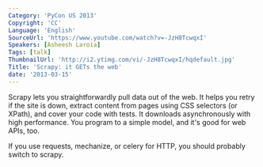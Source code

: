 ```yaml
---
Category: 'PyCon US 2013'
Copyright: 'CC'
Language: 'English'
SourceUrl: 'https://www.youtube.com/watch?v=-JzH8TcwqxI'
Speakers: [Asheesh Laroia]
Tags: [talk]
ThumbnailUrl: 'http://i2.ytimg.com/vi/-JzH8TcwqxI/hqdefault.jpg'
Title: 'Scrapy: it GETs the web'
date: '2013-03-15'
---
```

Scrapy lets you straightforwardly pull data out of the web. It helps you retry if the site is down, extract content from pages using CSS selectors (or XPath), and cover your code with tests. It downloads asynchronously with high performance. You program to a simple model, and it's good for web APIs, too.

If you use requests, mechanize, or celery for HTTP, you should probably switch to scrapy.